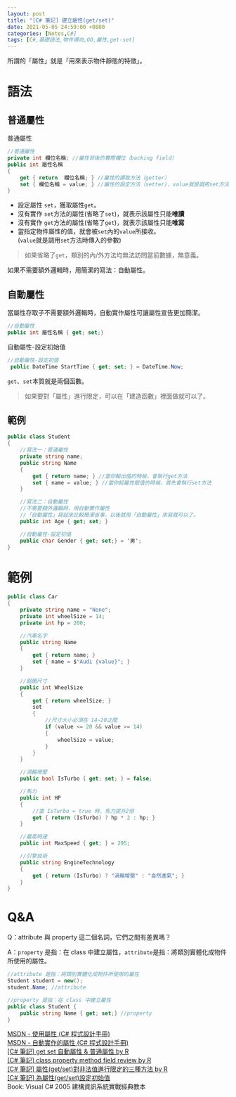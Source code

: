 ```yaml
---
layout: post
title: "[C# 筆記] 建立屬性(get/set)"
date: 2021-05-05 24:59:00 +0800
categories: [Notes,C#]
tags: [C#,基礎語法,物件導向,OO,屬性,get-set]
---
```


所謂的「屬性」就是「用來表示物件靜態的特徵」。      


# 語法

## 普通屬性

普通屬性

```c#
//普通屬性
private int 欄位名稱; //屬性背後的實際欄位（backing field）
public int 屬性名稱 
{
    get { return  欄位名稱; } //屬性的讀取方法（getter）
    set { 欄位名稱 = value; } //屬性的設定方法（setter)，value就是調用set方法時傳入的參數
}
```

- 設定屬性 `set`，獲取屬性`get`。   
- 沒有實作 `set`方法的屬性(省略了`set`)，就表示該屬性只能**唯讀**   
- 沒有實作 `get`方法的屬性(省略了`get`)，就表示該屬性只能**唯寫**   
- 當指定物件屬性的值，就會被`set`內的`value`所接收。        
(`value`就是調用`set`方法時傳入的參數)      


> 如果省略了`get`，類別的內/外方法均無法訪問當前數據，無意義。

如果不需要額外邏輯時，用簡潔的寫法：自動屬性。       

## 自動屬性

當屬性存取子不需要額外邏輯時，自動實作屬性可讓屬性宣告更加簡潔。

```c#
//自動屬性
public int 屬性名稱 { get; set;}
```

自動屬性-設定初始值

```c#
//自動屬性-設定初值
 public DateTime StartTime { get; set; } = DateTime.Now; 
```

`get`、`set`本質就是兩個函數。

> 如果要對「屬性」進行限定，可以在「建造函數」裡面做就可以了。


## 範例

```c#
public class Student
{
    //寫法一：普通屬性
    private string name;
    public string Name 
    {
        get { return name; } //當你輸出值的時候，會執行get方法
        set { name = value; } //當你給屬性賦值的時候，首先會執行set方法
    }

    //寫法二：自動屬性
    //不需要額外邏輯時，用自動實作屬性
    //「自動屬性」寫起來比較簡潔省事，以後就用「自動屬性」來寫就可以了。
    public int Age { get; set; }

    //自動屬性-設定初值
    public char Gender { get; set;} = '男';
}
```

# 範例

```c#
public class Car
{
    private string name = "None";
    private int wheelSize = 14;
    private int hp = 200;

    //汽車名字
    public string Name
    {
        get { return name; }
        set { name = $"Audi {value}"; }
    }

    //鋁圈尺寸
    public int WheelSize
    {
        get { return wheelSize; }
        set
        {
            //尺寸大小必須在 14~20之間
            if (value <= 20 && value >= 14)
            {
                wheelSize = value;
            }
        }
    }

    //渦輪增壓
    public bool IsTurbo { get; set; } = false;

    //馬力
    public int HP
    {
        //當 IsTurbo = true 時，馬力提升2倍
        get { return (IsTurbo) ? hp * 2 : hp; }
    }

    //最高時速
    public int MaxSpeed { get; } = 295;

    //引擎技術
    public string EngineTechnology
    {
        get { return (IsTurbo) ? "渦輪增壓" : "自然進氣"; }
    }
}
```

# Q&A

Q：attribute 與 property 這二個名詞，它們之間有差異嗎？   

A：`property` 是指：在 class 中建立屬性，`attribute`是指：將類別實體化成物件所使用的屬性。

```c#
//attribute 是指：將類別實體化成物件所使用的屬性
Student student = new();
student.Name; //attribute

//property 是指：在 class 中建立屬性
public class Student {
    public string Name { get; set;} //property
}
```



[MSDN - 使用屬性 (C# 程式設計手冊)](https://learn.microsoft.com/zh-tw/dotnet/csharp/programming-guide/classes-and-structs/using-properties)     
[MSDN - 自動實作的屬性 (C# 程式設計手冊)](https://learn.microsoft.com/zh-tw/dotnet/csharp/programming-guide/classes-and-structs/auto-implemented-properties)        
[[C# 筆記] get set 自動屬性 & 普通屬性  by R](https://riivalin.github.io/posts/2011/01/auto-and-normal-properties/)     
[[C# 筆記] class property method field review  by R](https://riivalin.github.io/posts/2011/01/review3/)         
[[C# 筆記] 屬性(get/set)對非法值進行限定的三種方法  by R](https://riivalin.github.io/posts/2021/05/cs-get-set-limited/)     
[[C# 筆記] 為屬性(get/set)設定初始值](https://riivalin.github.io/posts/2021/05/cs-auto-get-set/)        
Book: Visual C# 2005 建構資訊系統實戰經典教本 